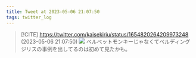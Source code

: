 ```yaml
---
title: Tweet at 2023-05-06 21:07:50
tags: twitter_log
---
```


> [!CITE] https://twitter.com/kaisekiriu/status/1654820264209973248 (2023-05-06 21:07:50)
> ![](https://twitter.com/kaisekiriu/status/1654820264209973248)
> ベルベットモンキーじゃなくてベルディングジリスの事例を出してるのは初めて見たかも。
